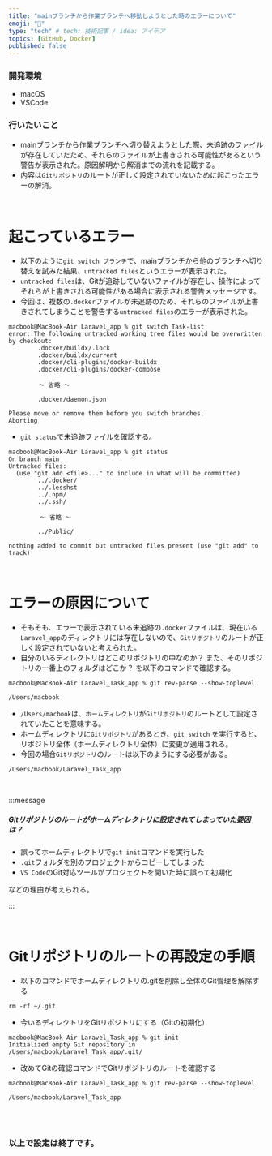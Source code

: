 ```yaml
---
title: "mainブランチから作業ブランチへ移動しようとした時のエラーについて"
emoji: "🌲"
type: "tech" # tech: 技術記事 / idea: アイデア
topics: [GitHub, Docker]
published: false
---
```

### 開発環境
- macOS
- VSCode

### 行いたいこと
- mainブランチから作業ブランチへ切り替えようとした際、未追跡のファイルが存在していたため、それらのファイルが上書きされる可能性があるという警告が表示された。原因解明から解消までの流れを記載する。
- 内容は`Gitリポジトリ`のルートが正しく設定されていないために起こったエラーの解消。

<br>

# 起こっているエラー
- 以下のように`git switch ブランチ`で、mainブランチから他のブランチへ切り替えを試みた結果、`untracked files`というエラーが表示された。
- `untracked files`は、Gitが追跡していないファイルが存在し、操作によってそれらが上書きされる可能性がある場合に表示される警告メッセージです。
- 今回は、複数の`.docker`ファイルが未追跡のため、それらのファイルが上書きされてしまうことを警告する`untracked files`のエラーが表示された。

```:ターミナル
macbook@MacBook-Air Laravel_app % git switch Task-list
error: The following untracked working tree files would be overwritten by checkout:
        .docker/buildx/.lock
        .docker/buildx/current
        .docker/cli-plugins/docker-buildx
        .docker/cli-plugins/docker-compose

　　　　　〜 省略 〜

        .docker/daemon.json

Please move or remove them before you switch branches.
Aborting
```
- `git status`で未追跡ファイルを確認する。
```
macbook@MacBook-Air Laravel_app % git status                          
On branch main
Untracked files:
  (use "git add <file>..." to include in what will be committed)
        ../.docker/
        ../.lesshst
        ../.npm/
        ../.ssh/

       　〜 省略 〜

        ../Public/

nothing added to commit but untracked files present (use "git add" to track)
```

<br>

# エラーの原因について
- そもそも、エラーで表示されている未追跡の`.docker`ファイルは、現在いる`Laravel_app`のディレクトリには存在しないので、`Gitリポジトリ`のルートが正しく設定されていないと考えられた。
- 自分のいるディレクトリはどこのリポジトリの中なのか？ また、そのリポジトリの一番上のフォルダはどこか？ を以下のコマンドで確認する。
```
macbook@MacBook-Air Laravel_Task_app % git rev-parse --show-toplevel

/Users/macbook
```
- `/Users/macbook`は、`ホームディレクトリ`が`Gitリポジトリ`のルートとして設定されていたことを意味する。
- ホームディレクトリに`Gitリポジトリ`があるとき、`git switch` を実行すると、リポジトリ全体（ホームディレクトリ全体）に変更が適用される。
- 今回の場合`Gitリポジトリ`のルートは以下のようにする必要がある。
```
/Users/macbook/Laravel_Task_app
```

<br>

:::message
##### Gitリポジトリのルートがホームディレクトリに設定されてしまっていた要因は？

- 誤ってホームディレクトリで`git init`コマンドを実行した
- `.git`フォルダを別のプロジェクトからコピーしてしまった
- `VS Code`のGit対応ツールがプロジェクトを開いた時に誤って初期化

などの理由が考えられる。

:::

<br>



# Gitリポジトリのルートの再設定の手順
- 以下のコマンドでホームディレクトリの.gitを削除し全体のGit管理を解除する
```
rm -rf ~/.git
```

- 今いるディレクトリをGitリポジトリにする（Gitの初期化）
```
macbook@MacBook-Air Laravel_Task_app % git init
Initialized empty Git repository in /Users/macbook/Laravel_Task_app/.git/
```

- 改めてGitの確認コマンドでGitリポジトリのルートを確認する
```
macbook@MacBook-Air Laravel_Task_app % git rev-parse --show-toplevel

/Users/macbook/Laravel_Task_app
```

<br>
<br>

### 以上で設定は終了です。


<br>
<br>
<br>

